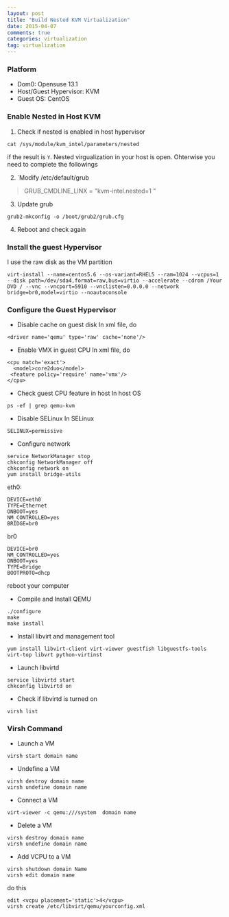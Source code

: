 ```yaml
---
layout: post
title: "Build Nested KVM Virtualization"
date: 2015-04-07
comments: true
categories: virtualization
tag: virtualization
---
```


### Platform
* Dom0: Opensuse 13.1
* Host/Guest Hypervisor: KVM
* Guest OS: CentOS 

<!--more -->

### Enable Nested in Host KVM
1. Check if nested is enabled in host hypervisor

```
cat /sys/module/kvm_intel/parameters/nested
```

if the result is `Y`. Nested virgualization in your host is open. Ohterwise you need to complete the followings

2. `Modify /etc/default/grub

> GRUB_CMDLINE_LINX = "kvm-intel.nested=1 "

3. Update grub

```
grub2-mkconfig -o /boot/grub2/grub.cfg
```

4. Reboot and check again

### Install the guest Hypervisor

I use the raw disk as the VM partition
```
virt-install --name=centos5.6 --os-variant=RHEL5 --ram=1024 --vcpus=1 --disk path=/dev/sda4,format=raw,bus=virtio --accelerate --cdrom /Your DVD / --vnc --vncport=5910 --vnclisten=0.0.0.0 --network bridge=br0,model=virtio --noautoconsole

```

### Configure the Guest Hypervisor

* Disable cache on guest disk
In xml file, do
```
<driver name='qemu' type='raw' cache='none'/>
```

* Enable VMX in guest CPU
In xml file, do
```
<cpu match='exact'>
  <model>core2duo</model>
 <feature policy='require' name='vmx'/>
</cpu>
```

* Check guest CPU feature in host
In host OS

```
ps -ef | grep qemu-kvm
```

* Disable SELinux
In SELinux
```
SELINUX=permissive
```

* Configure network

```
service NetworkManager stop
chkconfig NetworkManager off
chkconfig network on
yum install bridge-utils

```
eth0:

```
DEVICE=eth0
TYPE=Ethernet
ONBOOT=yes
NM_CONTROLLED=yes
BRIDGE=br0
```
br0

```
DEVICE=br0
NM_CONTROLLED=yes
ONBOOT=yes
TYPE=Bridge
BOOTPROTO=dhcp
```
reboot your computer


* Compile and Install QEMU

```
./configure
make
make install
```

* Install libvirt and management tool

```
yum install libvirt-client virt-viewer guestfish libguestfs-tools virt-top libvrt python-virtinst 
```
* Launch libvirtd

```
service libvirtd start
chkconfig libvirtd on
```

* Check if libvirtd is turned on

```
virsh list
```


### Virsh Command

* Launch a VM

```
virsh start domain name
```

* Undefine a VM

```
virsh destroy domain name
virsh undefine domain name
```

* Connect a VM

```
virt-viewer -c qemu:///system  domain name
```

* Delete a VM

```
virsh destroy domain name
virsh undefine domain name
```

* Add VCPU to a VM

```
virsh shutdown domain Name
virsh edit domain name
```
do this
```
edit <vcpu placement='static'>4</vcpu>
virsh create /etc/libvirt/qemu/yourconfig.xml
```
